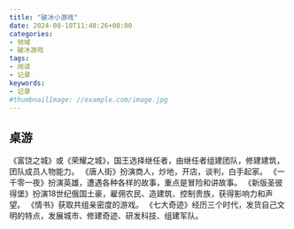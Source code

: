 ```yaml
---
title: "破冰小游戏"
date: 2024-08-10T11:48:26+08:00
categories:
- 领域
- 破冰游戏
tags:
- 阅读
- 记录
keywords:
- 记录
#thumbnailImage: //example.com/image.jpg
---
```


<!--more-->
## 桌游
《富饶之城》或《荣耀之城》，国王选择继任者，由继任者组建团队，修建建筑，团队成员人物能力。
《唐人街》扮演商人，炒地，开店，谈判，白手起家。
《一千零一夜》扮演英雄，遭遇各种各样的故事，重点是冒险和讲故事。
《新版圣彼得堡》扮演18世纪俄国土豪，雇佣农民、造建筑、控制贵族，获得影响力和声望。
《情书》获取共组亲密度的游戏。
《七大奇迹》经历三个时代，发货自己文明的特点，发展城市、修建奇迹、研发科技、组建军队。
